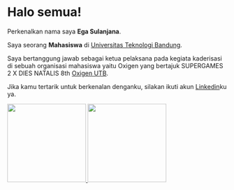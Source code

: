 # Halo semua! 

Perkenalkan nama saya **Ega Sulanjana**.<br>

Saya seorang **Mahasiswa** di [Universitas Teknologi Bandung](https://www.utb-univ.ac.id/).<br>

Saya bertanggung jawab sebagai ketua pelaksana pada kegiata kaderisasi di sebuah organisasi mahasiswa yaitu Oxigen yang bertajuk SUPERGAMES 2 X DIES NATALIS 8th [Oxigen UTB](https://www.instagram.com/s/aGlnaGxpZ2h0OjE4MDY2MjIwOTA2NTgzMTEz?story_media_id=3431351518811342032_57494472125&igsh=MWllZG54NjRmY2Z5aw==).<br>

Jika kamu tertarik untuk berkenalan denganku, silakan ikuti akun [Linkedin](https://www.linkedin.com/in/ega-sulanjana-964887326)ku ya.

<p align="left">
<a href="https://github.com/EgaSulanjana">
  <img height="180em" src="https://github-readme-stats-eight-theta.vercel.app/api?username=penuliscode&show_icons=true&theme=algolia&include_all_commits=true&count_private=true"/>
  <img height="180em" src="https://github-readme-stats-eight-theta.vercel.app/api/top-langs/?username=penuliscode&layout=compact&theme=algolia"/>
</a>
</p>
